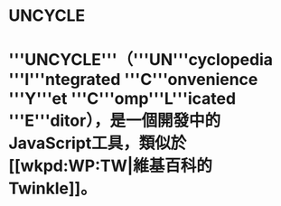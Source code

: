 # UNCYCLE
# '''UNCYCLE'''（'''UN'''cyclopedia '''I'''ntegrated '''C'''onvenience '''Y'''et '''C'''omp'''L'''icated '''E'''ditor），是一個開發中的JavaScript工具，類似於[[wkpd:WP:TW|維基百科的Twinkle]]。
